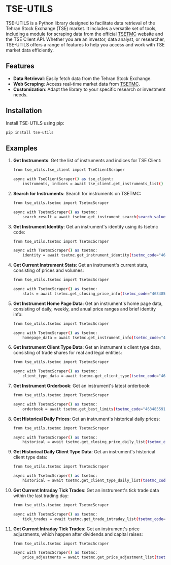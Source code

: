 # TSE-UTILS

TSE-UTILS is a Python library designed to facilitate data retrieval of the Tehran Stock Exchange (TSE) market. It includes a versatile set of tools, including a module for scraping data from the official [TSETMC](http://www.tsetmc.com) website and the TSE Client API. Whether you are an investor, data analyst, or researcher, TSE-UTILS offers a range of features to help you access and work with TSE market data efficiently.

## Features

- **Data Retrieval**: Easily fetch data from the Tehran Stock Exchange.
- **Web Scraping**: Access real-time market data from [TSETMC](http://www.tsetmc.com).
- **Customization**: Adapt the library to your specific research or investment needs.

## Installation

Install TSE-UTILS using pip:

   ```bash
   pip install tse-utils
   ```
## Examples

1. **Get Instruments**: Get the list of instruments and indices for TSE Client:

    ```bash
    from tse_utils.tse_client import TseClientScraper

    async with TseClientScraper() as tse_client:
        instruments, indices = await tse_client.get_instruments_list()
    ```

2. **Search for Instruments**: Search for instruments on TSETMC:

    ```bash
    from tse_utils.tsetmc import TsetmcScraper

    async with TsetmcScraper() as tsetmc:
        search_result = await tsetmc.get_instrument_search(search_value="فولاد")
    ```

3. **Get Instrument Identity**: Get an instrument's identity using its tsetmc code:

    ```bash
    from tse_utils.tsetmc import TsetmcScraper

    async with TsetmcScraper() as tsetmc:
        identity = await tsetmc.get_instrument_identity(tsetmc_code="46348559193224090")
    ```

4. **Get Current Instrument Stats**: Get an instrument's current stats, consisting of prices and volumes:

    ```bash
    from tse_utils.tsetmc import TsetmcScraper

    async with TsetmcScraper() as tsetmc:
        stats = await tsetmc.get_closing_price_info(tsetmc_code="46348559193224090")
    ```

5. **Get Instrument Home Page Data**: Get an instrument's home page data, consisting of daily, weekly, and anual price ranges and brief identity info:

    ```bash
    from tse_utils.tsetmc import TsetmcScraper

    async with TsetmcScraper() as tsetmc:
        homepage_data = await tsetmc.get_instrument_info(tsetmc_code="46348559193224090")
    ```

6. **Get Instrument Client Type Data**: Get an instrument's client type data, consisting of trade shares for real and legal entities:

    ```bash
    from tse_utils.tsetmc import TsetmcScraper

    async with TsetmcScraper() as tsetmc:
        client_type_data = await tsetmc.get_client_type(tsetmc_code="46348559193224090")
    ```

7. **Get Instrument Orderbook**: Get an instrument's latest orderbook:

    ```bash
    from tse_utils.tsetmc import TsetmcScraper

    async with TsetmcScraper() as tsetmc:
        orderbook = await tsetmc.get_best_limits(tsetmc_code="46348559193224090")
    ```

8. **Get Historical Daily Prices**: Get an instrument's historical daily prices:

    ```bash
    from tse_utils.tsetmc import TsetmcScraper

    async with TsetmcScraper() as tsetmc:
        historical = await tsetmc.get_closing_price_daily_list(tsetmc_code="46348559193224090")
    ```

9. **Get Historical Daily Client Type Data**: Get an instrument's historical client type data:

    ```bash
    from tse_utils.tsetmc import TsetmcScraper

    async with TsetmcScraper() as tsetmc:
        historical = await tsetmc.get_client_type_daily_list(tsetmc_code="46348559193224090")
    ```

10. **Get Current Intraday Tick Trades**: Get an instrument's tick trade data within the last trading day:

    ```bash
    from tse_utils.tsetmc import TsetmcScraper

    async with TsetmcScraper() as tsetmc:
        tick_trades = await tsetmc.get_trade_intraday_list(tsetmc_code="46348559193224090")
    ```

11. **Get Current Intraday Tick Trades**: Get an instrument's price adjustments, which happen after dividends and capital raises:

    ```bash
    from tse_utils.tsetmc import TsetmcScraper

    async with TsetmcScraper() as tsetmc:
        price_adjustments = await tsetmc.get_price_adjustment_list(tsetmc_code="46348559193224090")
    ```